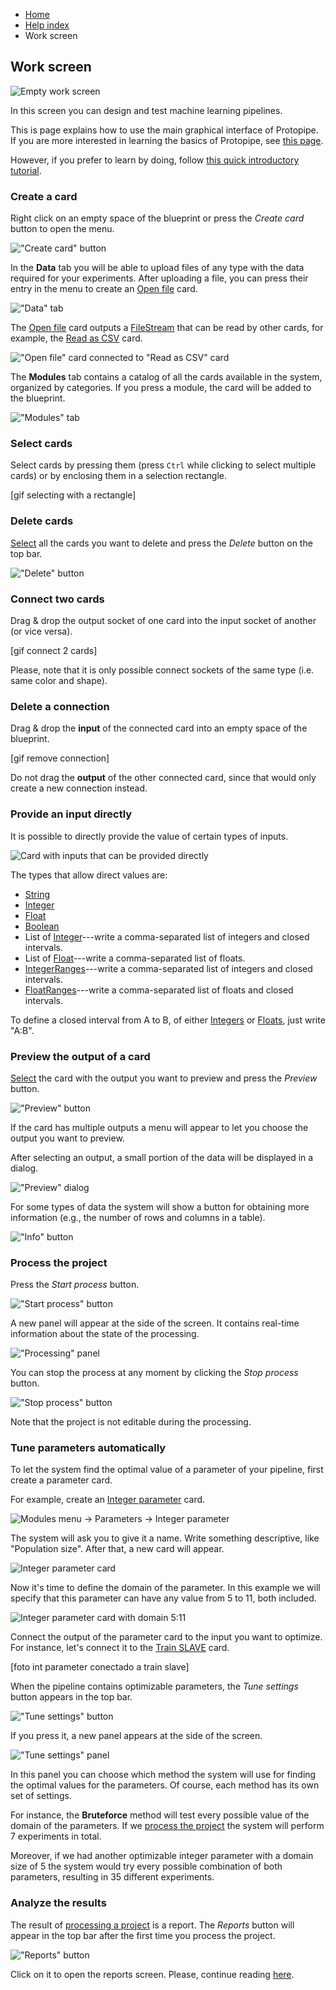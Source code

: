 <ul class="breadcrumb">
    <li><a href="">Home</a></li>
    <li><a href="help.html">Help index</a></li>
    <li>Work screen</li>
</ul>

## Work screen

![Empty work screen](assets/img/work_screen/introduction_1.png)

In this screen you can design and test machine learning pipelines.

This is page explains how to use the main graphical interface of Protopipe. If you are more interested in learning the basics of Protopipe, see [this page](basics.html).

However, if you prefer to learn by doing, follow [this quick introductory tutorial](tutorials/introductory).

### Create a card

Right click on an empty space of the blueprint or press the *Create card* button to open the menu.

!["Create card" button](assets/img/work_screen/create_1.png)

In the **Data** tab you will be able to upload files of any type with the data required for your experiments. After uploading a file, you can press their entry in the menu to create an [Open file](cards/openFile.html) card.

!["Data" tab](assets/img/work_screen/create_2.png)

The [Open file](cards/openFile.html) card outputs a [FileStream](types/FileStream.html) that can be read by other cards, for example, the [Read as CSV](cards/readAsCSV.html) card.

!["Open file" card connected to "Read as CSV" card](assets/img/work_screen/create_3.png)

The **Modules** tab contains a catalog of all the cards available in the system, organized by categories. If you press a module, the card will be added to the blueprint.

!["Modules" tab](assets/img/work_screen/create_4.png)

### Select cards

Select cards by pressing them (press `Ctrl` while clicking to select multiple cards) or by enclosing them in a selection rectangle.

[gif selecting with a rectangle]

### Delete cards

[Select](#select-cards) all the cards you want to delete and press the *Delete* button on the top bar.

!["Delete" button](assets/img/work_screen/delete_1.png)

### Connect two cards

Drag & drop the output socket of one card into the input socket of another (or vice versa).

[gif connect 2 cards]

Please, note that it is only possible connect sockets of the same type (i.e. same color and shape).

### Delete a connection

Drag & drop the **input** of the connected card into an empty space of the blueprint.

[gif remove connection]

Do not drag the **output** of the other connected card, since that would only create a new connection instead.

### Provide an input directly

It is possible to directly provide the value of certain types of inputs.

![Card with inputs that can be provided directly](assets/img/work_screen/provide_1.png)

The types that allow direct values are:

* [String](types/String.html)
* [Integer](types/String.html)
* [Float](types/String.html)
* [Boolean](types/String.html)
* List of [Integer](types/String.html)---write a comma-separated list of integers and closed intervals.
* List of [Float](types/String.html)---write a comma-separated list of floats.
* [IntegerRanges](types/IntegerRanges.html)---write a comma-separated list of integers and closed intervals.
* [FloatRanges](types/FloatRanges.html)---write a comma-separated list of floats and closed intervals.

To define a closed interval from A to B, of either [Integers](types/String.html) or [Floats](types/String.html), just write "A:B".

### Preview the output of a card

[Select](#select-cards) the card with the output you want to preview and press the *Preview* button.

!["Preview" button](assets/img/work_screen/preview_1.png)

If the card has multiple outputs a menu will appear to let you choose the output you want to preview.

After selecting an output, a small portion of the data will be displayed in a dialog.

!["Preview" dialog](assets/img/work_screen/preview_2.png)

For some types of data the system will show a button for obtaining more information (e.g., the number of rows and columns in a table).

!["Info" button](assets/img/work_screen/preview_3.png)

### Process the project

Press the *Start process* button.

!["Start process" button](assets/img/work_screen/process_1.png)

A new panel will appear at the side of the screen. It contains real-time information about the state of the processing.

!["Processing" panel](assets/img/work_screen/process_2.png)

You can stop the process at any moment by clicking the *Stop process* button.

!["Stop process" button](assets/img/work_screen/process_3.png)

Note that the project is not editable during the processing.

### Tune parameters automatically

To let the system find the optimal value of a parameter of your pipeline, first create a parameter card.

For example, create an [Integer parameter](types/parameterInteger.html) card.

![Modules menu -> Parameters -> Integer parameter](assets/img/work_screen/tune_1.png)

The system will ask you to give it a name. Write something descriptive, like "Population size". After that, a new card will appear.

![Integer parameter card](assets/img/work_screen/tune_2.png)

Now it's time to define the domain of the parameter. In this example we will specify that this parameter can have any value from 5 to 11, both included.

![Integer parameter card with domain 5:11](assets/img/work_screen/tune_3.png)

Connect the output of the parameter card to the input you want to optimize. For instance, let's connect it to the [Train SLAVE](cards/trainSLAVE.html) card.

[foto int parameter conectado a train slave]

When the pipeline contains optimizable parameters, the *Tune settings* button appears in the top bar.

!["Tune settings" button](assets/img/work_screen/tune_4.png)

If you press it, a new panel appears at the side of the screen.

!["Tune settings" panel](assets/img/work_screen/tune_5.png)

In this panel you can choose which method the system will use for finding the optimal values for the parameters. Of course, each method has its own set of settings.

For instance, the **Bruteforce** method will test every possible value of the domain of the parameters. If we [process the project](#process-the-project) the system will perform 7 experiments in total.

Moreover, if we had another optimizable integer parameter with a domain size of 5 the system would try every possible combination of both parameters, resulting in 35 different experiments.

### Analyze the results

The result of [processing a project](#process-the-project) is a report. The *Reports* button will appear in the top bar after the first time you process the project.

!["Reports" button](assets/img/work_screen/analyze_1.png)

Click on it to open the reports screen. Please, continue reading [here](reports_screen.html).
